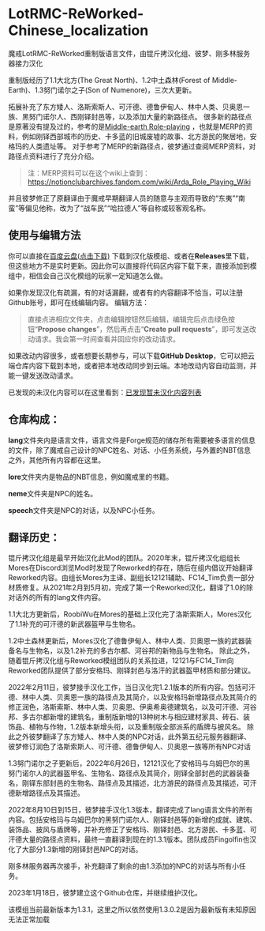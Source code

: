 # LotRMC-ReWorked-Chinese_localization
魔戒LotRMC-ReWorked重制版语言文件，由锟斤拷汉化组、彼梦、刚多林服务器接力汉化

重制版经历了1.1大北方(The Great North)、1.2中土森林(Forest of Middle-Earth)、1.3努门诺尔之子(Son of Numenore)，三次大更新。

拓展补充了东方矮人、洛斯索斯人、可汗德、德鲁伊甸人、林中人类、贝奥恩一族、黑努门诺尔人、西刚铎封邑等，以及添加大量的新路径点。
很多新的路径点是原著没有提及过的，参考的是[Middle-earth Role-playing](https://en.wikipedia.org/wiki/Middle-earth_Role_Playing) ，也就是MERP的资料，例如刚铎西部城市的历史、卡多蓝的旧城废墟的故事、北方游民的聚居地，安格玛的人类遗址等。
对于参考了MERP的新路径点，彼梦通过查阅MERP资料，对路径点资料进行了充分介绍。
>注：MERP资料可以在这个wiki上查到：https://notionclubarchives.fandom.com/wiki/Arda_Role_Playing_Wiki

并且彼梦修正了原翻译由于魔戒早期翻译人员的随意与主观而导致的“东夷”“南蛮”等偏见他称，改为了“战车民”“哈拉德人”等自称或较客观名称。

## 使用与编辑方法
你可以直接在[百度云盘(点击下载)](https://pan.baidu.com/s/1REDilIpHxFeQaTA2iRSCUg?pwd=0000) 下载到汉化版模组、或者在**Releases**里下载，但这些地方不是实时更新。因此你可以直接将代码区内容下载下来，直接添加到模组中，相信会自己汉化模组的玩家一定知道怎么做。

如果你发现汉化有疏漏，有的对话漏翻，或者有的内容翻译不恰当，可以注册Github账号，即可在线编辑内容。
编辑方法：
>直接点进相应文件夹，点击编辑按钮然后编辑，编辑完后点击绿色按钮“**Propose changes**”，然后再点击“**Create pull requests**”，即可发送改动请求。我会第一时间查看并回应你的改动请求。
>
如果改动内容很多，或者想要长期参与，可以下载**GitHub Desktop**，它可以把云端仓库内容下载到本地，或者把本地改动同步到云端。本地改动内容自动监测，并能一键发送改动请求。

已发现的未汉化内容可以在这里看到：[已发现暂未汉化内容列表](https://github.com/ArchiDreamZ/LotRMC-ReWorked-Chinese_localization/wiki/%E5%B7%B2%E5%8F%91%E7%8E%B0%E6%9A%82%E6%9C%AA%E6%B1%89%E5%8C%96%E5%86%85%E5%AE%B9%E5%88%97%E8%A1%A8)

## 仓库构成：

**lang**文件夹内是语言文件，语言文件是Forge规范的储存所有需要被多语言的信息的文件，除了魔戒自己设计的NPC姓名、对话、小任务系统，与外置的NBT信息之外，其他所有内容都在这里。

**lore**文件夹内是物品的NBT信息，例如魔戒里的书籍。

**neme**文件夹是NPC的姓名。

**speech**文件夹是NPC的对话，以及NPC小任务。



## 翻译历史：

锟斤拷汉化组是最早开始汉化此Mod的团队。2020年末，锟斤拷汉化组组长Mores在Discord浏览Mod时发现了Reworked的存在，随后在组内倡议开始翻译Reworked内容。由组长Mores为主译、副组长12121辅助、FC14_Tim负责一部分材质修复。从2021年2月到5月初，完成了第一个Reworked汉化，翻译了1.0的除对话外的所有的lang文件内容。

1.1大北方更新后，RoobiWu在Mores的基础上汉化完了洛斯索斯人，Mores汉化了1.1补充的可汗德的新武器盔甲与生物名。

1.2中土森林更新后，Mores汉化了德鲁伊甸人、林中人类、贝奥恩一族的武器装备名与生物名，以及1.2补充的多古尔都、河谷邦的新物品与生物名。
除此之外，随着锟斤拷汉化组与Reworked模组团队的关系拉进，12121与FC14_Tim向Reworked团队提供了部分安格玛、刚铎封邑与洛汗的武器盔甲材质和部分建议。

2022年2月11日，彼梦接手汉化工作，当日汉化完1.2.1版本的所有内容。包括可汗德、林中人类、贝奥恩一族的路径点及其简介，以及安格玛新增路径点及其简介的修正润色，洛斯索斯、林中人类、贝奥恩、伊奥希奥德建筑名，以及可汗德、河谷邦、多古尔都新增的建筑名，重制版新增的13种树木与相应建材家具、砖石、装饰品、植物与作物，1.2版本新增头衔，以及重制版全部派系的盾牌与披风名。
除此之外彼梦翻译了东方矮人、林中人类的NPC对话，此外第五纪元服务器翻译、彼梦修订润色了洛斯索斯人、可汗德、德鲁伊甸人、贝奥恩一族等所有NPC对话

1.3努门诺尔之子更新后，2022年6月26日，12121汉化了安格玛与乌姆巴尔的黑努门诺尔人的武器盔甲名、生物名、路径点及其简介，刚铎全部封邑的武器装备名，刚铎东部封邑的生物名、路径点及其描述，北方游民的路径点及其描述，可汗德新增路径点及其描述。

2022年8月10日到15日，彼梦接手汉化1.3版本，翻译完成了lang语言文件的所有内容。包括安格玛与乌姆巴尔的黑努门诺尔人、刚铎封邑等的新增的成就、建筑、装饰品、披风与盾牌等，并补充修正了安格玛、刚铎封邑、北方游民、卡多蓝、可汗德大量的路径点资料，最终一直翻译到现在的1.3.1版本。团队成员Fingolfin也汉化了大部分1.3新增的刚铎封邑NPC的对话。

刚多林服务器再次接手，补充翻译了剩余的由1.3添加的NPC的对话与所有小任务。

2023年1月18日，彼梦建立这个Github仓库，并继续维护汉化。

该模组当前最新版本为1.3.1，这里之所以依然使用1.3.0.2是因为最新版有未知原因无法正常加载
